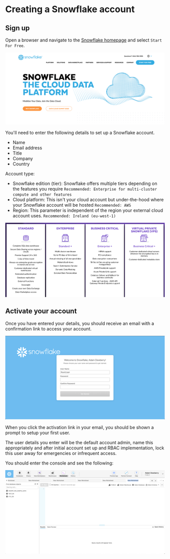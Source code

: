 # Creating a Snowflake account

## Sign up
Open a browser and navigate to the [Snowflake homepage](https://www.snowflake.com/) and select `Start For Free`.

![Snowflake homepage](./assets/snowflake_homepage.png "Snowflake homepage")

You'll need to enter the following details to set up a Snowflake account.

- Name
- Email address
- Title
- Company
- Country

Account type:
- Snowflake edition (tier): Snowflake offers multiple tiers depending on the features you require `Recommended: Enterprise for multi-cluster compute and other features`
- Cloud platform: This isn't your cloud account but under-the-hood where your Snowflake account will be hosted `Recommended: AWS`
- Region: This parameter is independent of the region your external cloud account uses. `Recommended: Ireland (eu-west-1)`

![Snowflake Editions](./assets/snowflake_editions.png "Snowflake Editions")


## Activate your account

Once you have entered your details, you should receive an email with a confirmation link to access your account.

![Activate account](./assets/activate_user.png "Activate account")

When you click the activation link in your email, you should be shown a prompt to setup your first user.

The user details you enter will be the default account admin, name this appropriately and after initial account set up and RBAC implementation, lock this user away for emergencies or infrequent access.

You should enter the console and see the following:

![Snowflake console](./assets/snowflake_console.png "Snowflake console")
